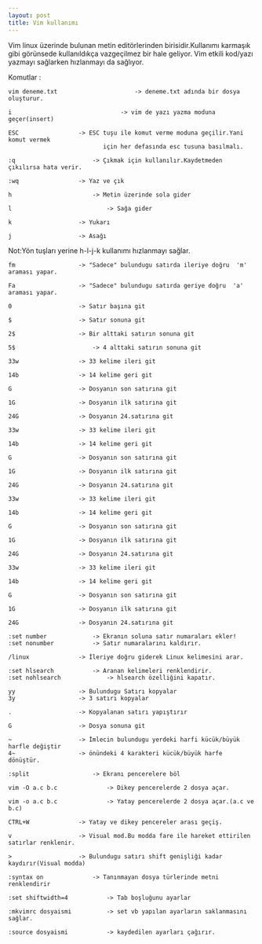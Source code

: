 ```yaml
---
layout: post
title: Vim kullanımı
---
```


Vim linux üzerinde bulunan metin editörlerinden birisidir.Kullanımı karmaşık gibi görünsede kullanıldıkça vazgeçilmez bir hale geliyor.
Vim etkili kod/yazı yazmayı sağlarken hızlanmayı da sağlıyor.

Komutlar :


    vim deneme.txt                      -> deneme.txt adında bir dosya oluşturur.

    i                            	-> vim de yazı yazma moduna geçer(insert)

    ESC 				-> ESC tuşu ile komut verme moduna geçilir.Yani komut vermek
       	    	  			   için her defasında esc tusuna basılmalı.

    :q 				        -> Çıkmak için kullanılır.Kaydetmeden çıkılırsa hata verir.

    :wq 				-> Yaz ve çık

    h 				        -> Metin üzerinde sola gider

    l 	       			        -> Sağa gider

    k 					-> Yukarı

    j 					-> Asağı

Not:Yön tuşları yerine h-l-j-k kullanımı hızlanmayı sağlar.

    fm 					-> "Sadece" bulundugu satırda ileriye doğru  'm' araması yapar.

    Fa 					-> "Sadece" bulundugu satırda geriye doğru  'a' araması yapar.

    0 					-> Satır başına git

    $ 					-> Satır sonuna git

    2$ 					-> Bir alttaki satırın sonuna git

    5$ 	        			-> 4 alttaki satırın sonuna git

    33w 				-> 33 kelime ileri git

    14b 				-> 14 kelime geri git

    G 					-> Dosyanın son satırına git

    1G 					-> Dosyanın ilk satırına git

    24G 				-> Dosyanın 24.satırına git

    33w 				-> 33 kelime ileri git

    14b 				-> 14 kelime geri git

    G 					-> Dosyanın son satırına git

    1G 		   			-> Dosyanın ilk satırına git

    24G 		  		-> Dosyanın 24.satırına git

    33w 				-> 33 kelime ileri git

    14b 				-> 14 kelime geri git

    G 					-> Dosyanın son satırına git

    1G 					-> Dosyanın ilk satırına git

    24G 				-> Dosyanın 24.satırına git

    33w 				-> 33 kelime ileri git

    14b 				-> 14 kelime geri git

    G 					-> Dosyanın son satırına git

    1G 					-> Dosyanın ilk satırına git

    24G 				-> Dosyanın 24.satırına git

    :set number 			-> Ekranın soluna satır numaraları ekler!
    :set nonumber 			-> Satır numaralarını kaldırır.

    /linux 				-> İleriye doğru giderek Linux kelimesini arar.

    :set hlsearch 			-> Aranan kelimeleri renklendirir.
    :set nohlsearch  			-> hlsearch özelliğini kapatır.

    yy 					-> Bulundugu Satırı kopyalar
    3y 					-> 3 satırı kopyalar

    . 		 			-> Kopyalanan satırı yapıştırır

    G 					-> Dosya sonuna git

    ~ 					-> İmlecin bulundugu yerdeki harfi kücük/büyük harfle değiştir
    4~ 					-> önündeki 4 karakteri kücük/büyük harfe dönüştür.

    :split 	        		-> Ekranı pencerelere böl

    vim -O a.c b.c  			-> Dikey pencerelerde 2 dosya açar.

    vim -o a.c b.c  			-> Yatay pencerelerde 2 dosya açar.(a.c ve b.c)

    CTRL+W 				-> Yatay ve dikey pencereler arası geçiş.

    v 					-> Visual mod.Bu modda fare ile hareket ettirilen satırlar renklenir.

    > 					-> Bulundugu satırı shift genişliği kadar kaydırır(Visual modda)

    :syntax on 				-> Tanınmayan dosya türlerinde metni renklendirir

    :set shiftwidth=4 			-> Tab boşluğunu ayarlar

    :mkvimrc dosyaismi 			-> set vb yapılan ayarların saklanmasını sağlar.

    :source dosyaismi 			-> kaydedilen ayarları çağırır.

						





